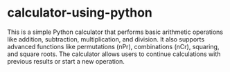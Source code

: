 # calculator-using-python
This is a simple Python calculator that performs basic arithmetic operations like addition, subtraction, multiplication, and division. It also supports advanced functions like permutations (nPr), combinations (nCr), squaring, and square roots. The calculator allows users to continue calculations with previous results or start a new operation.

